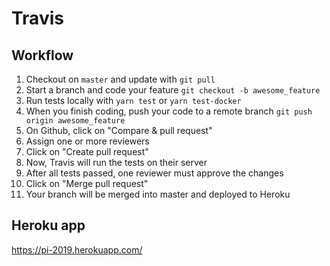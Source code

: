 # Travis

## Workflow

1. Checkout on `master` and update with `git pull`
2. Start a branch and code your feature
    `git checkout -b awesome_feature`
3. Run tests locally with `yarn test` or `yarn test-docker`
4. When you finish coding, push your code to a remote branch
    `git push origin awesome_feature`
5. On Github, click on "Compare & pull request"
6. Assign one or more reviewers
7. Click on "Create pull request"
8. Now, Travis will run the tests on their server
9. After all tests passed, one reviewer must approve the changes
10. Click on "Merge pull request"
11. Your branch will be merged into master and deployed to Heroku

## Heroku app

https://pi-2019.herokuapp.com/